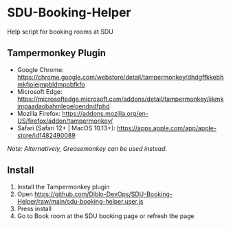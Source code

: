 # SDU-Booking-Helper
Help script for booking rooms at SDU

## Tampermonkey Plugin
- Google Chrome: https://chrome.google.com/webstore/detail/tampermonkey/dhdgffkkebhmkfjojejmpbldmpobfkfo
- Microsoft Edge: https://microsoftedge.microsoft.com/addons/detail/tampermonkey/iikmkjmpaadaobahmlepeloendndfphd
- Mozilla Firefox: https://addons.mozilla.org/en-US/firefox/addon/tampermonkey/
- Safari (Safari 12+ | MacOS 10.13+): https://apps.apple.com/app/apple-store/id1482490089

_Note: Alternatively, Greasemonkey can be used instead._

## Install
1) Install the Tampermonkey plugin
2) Open https://github.com/Diblo-DevOps/SDU-Booking-Helper/raw/main/sdu-booking-helper.user.js
3) Press install
4) Go to Book room at the SDU booking page or refresh the page
